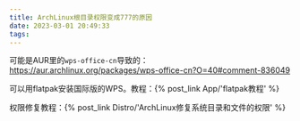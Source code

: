 ```yaml
---
title: ArchLinux根目录权限变成777的原因
date: 2023-03-01 20:49:33
tags:
---
```


可能是AUR里的`wps-office-cn`导致的：<https://aur.archlinux.org/packages/wps-office-cn?O=40#comment-836049>

可以用flatpak安装国际版的WPS。教程：{% post_link App/'flatpak教程' %}

权限修复教程：{% post_link Distro/'ArchLinux修复系统目录和文件的权限' %}
